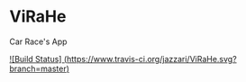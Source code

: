 # ViRaHe
Car Race's App


[![Build Status]
(https://www.travis-ci.org/jazzari/ViRaHe.svg?branch=master)](https://www.travis-ci.org/jazzari/ViRaHe)
